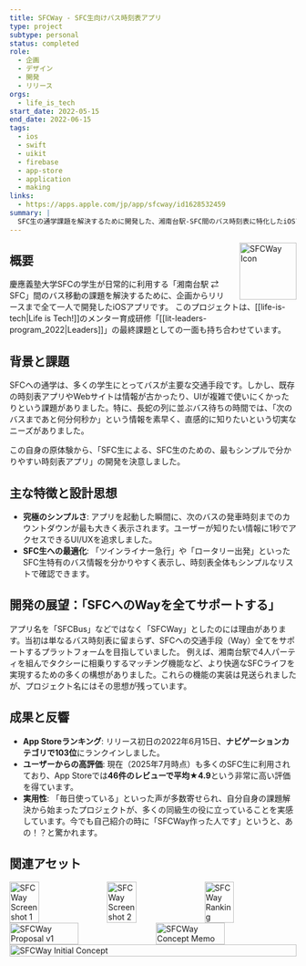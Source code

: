 ```yaml
---
title: SFCWay - SFC生向けバス時刻表アプリ
type: project
subtype: personal
status: completed
role:
  - 企画
  - デザイン
  - 開発
  - リリース
orgs:
  - life_is_tech
start_date: 2022-05-15
end_date: 2022-06-15
tags:
  - ios
  - swift
  - uikit
  - firebase
  - app-store
  - application
  - making
links:
  - https://apps.apple.com/jp/app/sfcway/id1628532459
summary: |
  SFC生の通学課題を解決するために開発した、湘南台駅-SFC間のバス時刻表に特化したiOSアプリ。リリース初日にApp Storeナビゲーション部門で103位にランクインし、現在も多くの学生に利用されている（レビュー★4.9）。
---
```


<img src="linked_assets/10_Projects/personal/sfcway/sfcway_icon.jpg" alt="SFCWay Icon" style="float: right; width: 100px; margin-left: 16px;">

## 概要
慶應義塾大学SFCの学生が日常的に利用する「湘南台駅 ⇄ SFC」間のバス移動の課題を解決するために、企画からリリースまで全て一人で開発したiOSアプリです。
このプロジェクトは、[[life-is-tech|Life is Tech!]]のメンター育成研修「[[lit-leaders-program_2022|Leaders]]」の最終課題としての一面も持ち合わせています。

## 背景と課題
SFCへの通学は、多くの学生にとってバスが主要な交通手段です。しかし、既存の時刻表アプリやWebサイトは情報が古かったり、UIが複雑で使いにくかったりという課題がありました。特に、長蛇の列に並ぶバス待ちの時間では、「次のバスまであと何分何秒か」という情報を素早く、直感的に知りたいという切実なニーズがありました。

この自身の原体験から、「SFC生による、SFC生のための、最もシンプルで分かりやすい時刻表アプリ」の開発を決意しました。

## 主な特徴と設計思想
- **究極のシンプルさ**: アプリを起動した瞬間に、次のバスの発車時刻までのカウントダウンが最も大きく表示されます。ユーザーが知りたい情報に1秒でアクセスできるUI/UXを追求しました。
- **SFC生への最適化**: 「ツインライナー急行」や「ロータリー出発」といったSFC生特有のバス情報を分かりやすく表示し、時刻表全体もシンプルなリストで確認できます。

## 開発の展望：「SFCへのWayを全てサポートする」
アプリ名を「SFCBus」などではなく「SFCWay」としたのには理由があります。当初は単なるバス時刻表に留まらず、SFCへの交通手段（Way）全てをサポートするプラットフォームを目指していました。
例えば、湘南台駅で4人パーティを組んでタクシーに相乗りするマッチング機能など、より快適なSFCライフを実現するための多くの構想がありました。これらの機能の実装は見送られましたが、プロジェクト名にはその思想が残っています。

## 成果と反響
- **App Storeランキング**: リリース初日の2022年6月15日、**ナビゲーションカテゴリで103位**にランクインしました。
- **ユーザーからの高評価**: 現在（2025年7月時点）も多くのSFC生に利用されており、App Storeでは**46件のレビューで平均★4.9**という非常に高い評価を得ています。
- **実用性**: 「毎日使っている」といった声が多数寄せられ、自分自身の課題解決から始まったプロジェクトが、多くの同級生の役に立っていることを実感しています。今でも自己紹介の時に「SFCWay作った人です」というと、あの！？と驚かれます。

## 関連アセット

<div style="display: flex; gap: 10px;">
    <img src="linked_assets/10_Projects/personal/sfcway/sfcway_ss_1.jpg" alt="SFCWay Screenshot 1" width="32%">
    <img src="linked_assets/10_Projects/personal/sfcway/sfcway_ss_2.jpg" alt="SFCWay Screenshot 2" width="32%">
    <img src="linked_assets/10_Projects/personal/sfcway/sfcway_ranking.jpg" alt="SFCWay Ranking" width="32%">
</div>

<div style="display: flex; gap: 10px;">
    <img src="linked_assets/10_Projects/personal/sfcway/sfcway_proposal_v1.jpg" alt="SFCWay Proposal v1" width="49%">
    <img src="linked_assets/10_Projects/personal/sfcway/sfcway_concept_memo.jpg" alt="SFCWay Concept Memo" width="49%">
</div>

<div style="display: flex; gap: 10px;">
    <img src="linked_assets/10_Projects/personal/sfcway/sfcway_initial_concept.png" alt="SFCWay Initial Concept" width="100%">
</div> 